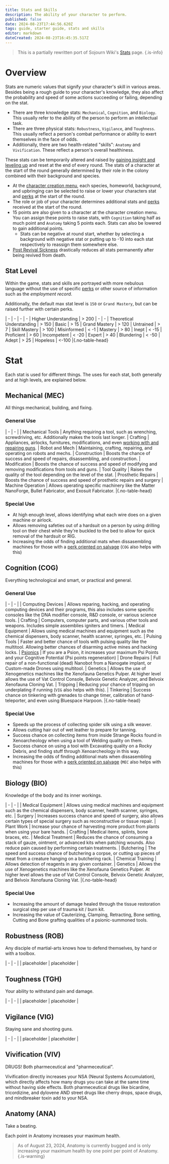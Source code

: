 ```yaml
---
title: Stats and Skills
description: The ability of your character to perform.
published: false
date: 2024-08-23T17:44:56.620Z
tags: guide, starter guide, stats and skills
editor: markdown
dateCreated: 2024-08-23T16:45:35.517Z
---
```


> This is a partially rewritten port of Sojourn Wiki's [Stats](https://sojourn13.space/wiki/Stats) page.
{.is-info}

# Overview
Stats are numeric values that signify your character's skill in various areas. Besides being a rough guide to your character's knowledge, they also affect the probability and speed of some actions succeeding or failing, depending on the stat. 

* There are three knowledge stats: `Mechanical`, `Cognition`, and `Biology`. This usually refer to the ability of the person to perform an intellectual task.
* There are three physical stats: `Robustness`, `Vigilance`, and `Toughness`. This usually reflect a person's combat performance or ability to exert themselves in the face of odds.
* Additionally, there are two health-related "skills": `Anatomy` and `Vivification`. These reflect a person's overall healthiness.

These stats can be temporarily altered and raised by [gaining insight and leveling up](/guides/starter-guides/Sanity-and-Insight) and reset at the end of every round. The stats of a character at the start of the round generally determined by their role in the colony combined with their background and species.
* At the [character creation menu](), each species, homeworld, background, and upbringing can be selected to raise or lower your characters stat and [perks]() at the start of the round.
* The role or job of your character determines additional stats and [perks]() received at the start of the round.
* 15 points are also given to a character at the character creation menu. You can assign these points to raise stats, with `Cognition` taking half as much point and `Anatomy` taking 5 points each. Stats can also be lowered to gain additional points.
	* Stats can be negative at round start, whether by selecting a background with negative stat or putting up to -10 into each stat respectively to reassign them somewhere else.
* [Post Revival Sickness]() drastically reduces all stats permanently after being revived from death.

## Stat Level
Within the game, stats and skills are portrayed with more nebulous language without the use of specific [perks]() or other source of information such as the *employment record*.

Additionally, the default max stat level is `150` or `Grand Mastery`, but can be raised further with certain perks.


| - | - | - | - 
| Higher Understanding | > 200 | - | - 
| Theoretical Understanding | > 150 | Basic | > 15
| Grand Mastery | > 120 | Untrained | > 7
| Skill Mastery | > 100 | Misinformed | < -1
| Mastery | > 80 | Inept | < -15
| Proficient | > 60 | Incompetent | < -20
| Expert | > 40 | Blundering | < -50
| Adept | > 25 | Hopeless | <-100 |{.no-table-head}

# Stat

Each stat is used for different things. The uses for each stat, both generally and at high levels, are explained below.

## Mechanical (MEC)
All things mechanical, building, and fixing.

### General Use
| - | - | 
| Mechanical Tools | Anything requiring a tool, such as wrenching, screwdriving, etc. Additionally makes the tools last longer.
| Crafting | Appliances, airlocks, furnitures, modifications, and even [working with and repairing guns]().
| Robot and Mech | Maintaining, crafting, repairing, and operating on robots and mechs.
| Construction | Boosts the chance of success and speed of repairs, disassembling, and construction.
| Modification | Boosts the chance of success and speed of modifying and removing modifications from tools and guns.
| Tool Quality | Raises the quality of the tool depending on the level of the stat.
| Prosthetic Repairs | Boosts the chance of success and speed of prosthetic repairs and surgery 
| Machine Operation | Allows operating specific machinery like the Matter NanoForge, Bullet Fabricator, and Exosuit Fabricator. |{.no-table-head}

### Special Use
* At high enough level, allows identifying what each wire does on a given machine or airlock.
* Allows removing safeties out of a hardsuit on a person by using drilling tool on their chest while they're buckled to the bed to allow for quick removal of the hardsuit or RIG.
* Increasing the odds of finding additional mats when dissasembling machines for those with a [perk oriented on salvage]() (`COG` also helps with this)

## Cognition (COG)
Everything technological and smart, or practical and general.

### General Use
| - | - | 
| Computing Devices | Allows reparing, hacking, and operating computing devices and their programs, this also includes some specific consoles like the DNA modifier console, R&D console, or various science tools.
| Crafting | Computers, computer parts, and various other tools and weapons. Includes simple assemblies igniters and timers.
| Medical Equipment | Allows using medical machines and equipment such as the chemical dispensers, body scanner, health scanner, syringes, etc.
| Pulsing Tools | Faster and better chance of tools with pulsing quality like the multitool. Allowing better chances of disarming active mines and hacking locks.
| [Psionics](/guides/other-guides/Psionics) | If you are a Psion, it increases your maximum Psi Points and your Cognitive Potential (Psi points regeneration)
| Drone Repairs | Full repair of a non-functional (dead) Nanobot from a Nanogate implant, or Custom-made Drones using multitool.
| Genetics | Allows the use of Xenogenetics machines like the Xenofauna Genetics Pulper. At higher level allows the use of Vat Control Console, Belvoix Genetic Analyzer, and Belvoix Xenofauna Cloning Vat.
| Tripping | Reducing your chance of tripping on underplating if running (`VIG` also helps with this).
| Tinkering | Success chance on tinkering with grenades to change timer, calibration of hand-teleporter, and even using Bluespace Harpoon. |{.no-table-head}

### Special Use
* Speeds up the process of collecting spider silk using a silk weaver.
* Allows cutting hair out of wet leather to prepare for tanning.
* Success chance on collecting items from inside Strange Rocks found in Xenoarcheology when using a tool of Welding quality on them.
* Success chance on using a tool with Excavating quality on a Rocky Debris, and finding stuff through Xenoarcheology in this way.
* Increasing the odds of finding additional mats when dissasembling machines for those with a [perk oriented on salvage]() (`MEC` also helps with this)

## Biology (BIO)
Knowledge of the body and its inner workings.

| - | - | 
| Medical Equipment | Allows using medical machines and equipment such as the chemical dispensers, body scanner, health scanner, syringes, etc. 
| Surgery | Increases success chance and speed of surgery, also allows certain types of special surgery such as reconstructive or tissue repair.
| Plant Work | Increase your chance of harvesting more product from plants when using your bare hands.
| Crafting | Medical items, splints, bone braces, etc.
| Medical Treatment | Reduces the chance of consuming a stack of gauze, ointment, or advanced kits when patching wounds. Also reduce pain caused by performing certain treatments.
| Butchering | The speed and success chance of butchering a corpse, or cutting up pieces of meat from a creature hanging on a butchering rack.
| Chemical Training | Allows detection of reagents in any given container.
| Genetics | Allows the use of Xenogenetics machines like the Xenofauna Genetics Pulper. At higher level allows the use of Vat Control Console, Belvoix Genetic Analyzer, and Belvoix Xenofauna Cloning Vat. |{.no-table-head}

### Special Use
* Increasing the amount of damage healed through the tissue restoration surgical step per use of trauma kit / burn kit.
* Increasing the value of Cauterizing, Clamping, Retracting, Bone setting, Cutting and Bone grafting qualities of a psionic-summoned tools.

## Robustness (ROB)
Any disciple of martial-arts knows how to defend themselves, by hand or with a toolbox.

| - | - |
| placeholder | placeholder |

## Toughness (TGH)

Your ability to withstand pain and damage.

| - | - |
| placeholder | placeholder |

## Vigilance (VIG)

Staying sane and shooting guns.

| - | - |
| placeholder | placeholder |

## Vivification (VIV)
DRUGS! Both pharmeceutical and "pharmeceutical". 

Vivification directly increases your NSA (Neural Systems Accumulation), which directly affects how many drugs you can take at the same time without having side effects. Both pharmeceutical drugs like bicardine, tricordizine, and dylovene AND street drugs like cherry drops, space drugs, and mindbreaker toxin add to your NSA.

## Anatomy (ANA)
Take a beating. 

Each point in Anatomy increases your maximum health.
> As of August 23, 2024, Anatomy is currently bugged and is only increasing your maximum health by one point per point of Anatomy. 
{.is-warning}
